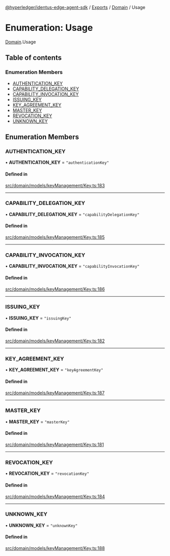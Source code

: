 [@hyperledger/identus-edge-agent-sdk](../README.md) / [Exports](../modules.md) / [Domain](../modules/Domain.md) / Usage

# Enumeration: Usage

[Domain](../modules/Domain.md).Usage

## Table of contents

### Enumeration Members

- [AUTHENTICATION\_KEY](Domain.Usage.md#authentication_key)
- [CAPABILITY\_DELEGATION\_KEY](Domain.Usage.md#capability_delegation_key)
- [CAPABILITY\_INVOCATION\_KEY](Domain.Usage.md#capability_invocation_key)
- [ISSUING\_KEY](Domain.Usage.md#issuing_key)
- [KEY\_AGREEMENT\_KEY](Domain.Usage.md#key_agreement_key)
- [MASTER\_KEY](Domain.Usage.md#master_key)
- [REVOCATION\_KEY](Domain.Usage.md#revocation_key)
- [UNKNOWN\_KEY](Domain.Usage.md#unknown_key)

## Enumeration Members

### AUTHENTICATION\_KEY

• **AUTHENTICATION\_KEY** = ``"authenticationKey"``

#### Defined in

[src/domain/models/keyManagement/Key.ts:183](https://github.com/hyperledger/identus-edge-agent-sdk-ts/blob/f2306959fcea168d196649eedb6a342635865544/src/domain/models/keyManagement/Key.ts#L183)

___

### CAPABILITY\_DELEGATION\_KEY

• **CAPABILITY\_DELEGATION\_KEY** = ``"capabilityDelegationKey"``

#### Defined in

[src/domain/models/keyManagement/Key.ts:185](https://github.com/hyperledger/identus-edge-agent-sdk-ts/blob/f2306959fcea168d196649eedb6a342635865544/src/domain/models/keyManagement/Key.ts#L185)

___

### CAPABILITY\_INVOCATION\_KEY

• **CAPABILITY\_INVOCATION\_KEY** = ``"capabilityInvocationKey"``

#### Defined in

[src/domain/models/keyManagement/Key.ts:186](https://github.com/hyperledger/identus-edge-agent-sdk-ts/blob/f2306959fcea168d196649eedb6a342635865544/src/domain/models/keyManagement/Key.ts#L186)

___

### ISSUING\_KEY

• **ISSUING\_KEY** = ``"issuingKey"``

#### Defined in

[src/domain/models/keyManagement/Key.ts:182](https://github.com/hyperledger/identus-edge-agent-sdk-ts/blob/f2306959fcea168d196649eedb6a342635865544/src/domain/models/keyManagement/Key.ts#L182)

___

### KEY\_AGREEMENT\_KEY

• **KEY\_AGREEMENT\_KEY** = ``"keyAgreementKey"``

#### Defined in

[src/domain/models/keyManagement/Key.ts:187](https://github.com/hyperledger/identus-edge-agent-sdk-ts/blob/f2306959fcea168d196649eedb6a342635865544/src/domain/models/keyManagement/Key.ts#L187)

___

### MASTER\_KEY

• **MASTER\_KEY** = ``"masterKey"``

#### Defined in

[src/domain/models/keyManagement/Key.ts:181](https://github.com/hyperledger/identus-edge-agent-sdk-ts/blob/f2306959fcea168d196649eedb6a342635865544/src/domain/models/keyManagement/Key.ts#L181)

___

### REVOCATION\_KEY

• **REVOCATION\_KEY** = ``"revocationKey"``

#### Defined in

[src/domain/models/keyManagement/Key.ts:184](https://github.com/hyperledger/identus-edge-agent-sdk-ts/blob/f2306959fcea168d196649eedb6a342635865544/src/domain/models/keyManagement/Key.ts#L184)

___

### UNKNOWN\_KEY

• **UNKNOWN\_KEY** = ``"unknownKey"``

#### Defined in

[src/domain/models/keyManagement/Key.ts:188](https://github.com/hyperledger/identus-edge-agent-sdk-ts/blob/f2306959fcea168d196649eedb6a342635865544/src/domain/models/keyManagement/Key.ts#L188)

